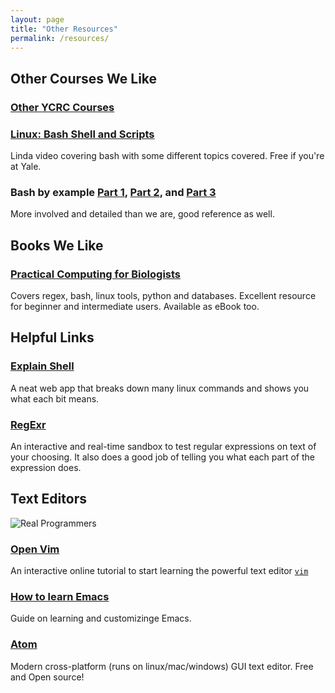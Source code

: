 ```yaml
---
layout: page
title: "Other Resources"
permalink: /resources/
---
```


## **Other Courses We Like**

### [Other YCRC Courses](http://research.computing.yale.edu/training)

### [Linux: Bash Shell and Scripts](https://www.lynda.com/Linux-tutorials/Linux-Bash-Shell-Scripts/504429-2.html)
Linda video covering bash with some different topics covered. Free if you're
at Yale.

### Bash by example [Part 1](http://www.ibm.com/developerworks/linux/library/l-bash/index.html), [Part 2](http://www.ibm.com/developerworks/linux/library/l-bash2/index.html), and [Part 3](http://www.ibm.com/developerworks/linux/library/l-bash3/index.html)
More involved and detailed than we are, good reference as well.

## **Books We Like**

### [Practical Computing for Biologists](http://practicalcomputing.org/)
Covers regex, bash, linux tools, python and databases. Excellent resource for
beginner and intermediate users. Available as eBook too.

## **Helpful Links**

### [Explain Shell](http://explainshell.com/)
A neat web app that breaks down many linux commands and shows you what each
bit means.

### [RegExr](http://regexr.com/)
An interactive and real-time sandbox to test regular expressions on text of your
choosing. It also does a good job of telling you what each part of the
expression does.


## **Text Editors**
![Real Programmers](http://imgs.xkcd.com/comics/real_programmers.png)

### [Open Vim](http://www.openvim.com/)
An interactive online tutorial to start learning the powerful text
editor [`vim`](http://www.vim.org/)

### [How to learn Emacs](http://david.rothlis.net/emacs/howtolearn.html)
Guide on learning and customizinge Emacs.

### [Atom](https://atom.io/)
Modern cross-platform (runs on linux/mac/windows) GUI text editor.
Free and Open source!
